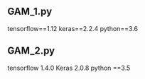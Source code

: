 ##  GAM_1.py

tensorflow==1.12
keras==2.2.4
python==3.6

## GAM_2.py

tensorflow             1.4.0
Keras                  2.0.8
python ==3.5